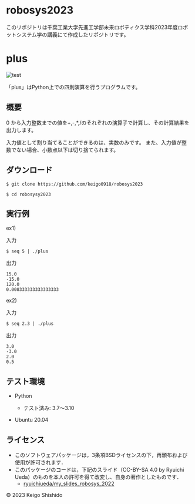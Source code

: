 # robosys2023

このリポジトリは千葉工業大学先進工学部未来ロボティクス学科2023年度ロボットシステム学の講義にて作成したリポジトリです。

# plus

![test](https://github.com/keigo0918/robosys2023/actions/workflows/test.yml/badge.svg)

「plus」はPython上での四則演算を行うプログラムです。

## 概要

0 から入力整数までの値を+,-,*,/のそれぞれの演算子で計算し、その計算結果を出力します。

入力値として割り当てることができるのは、実数のみです。 
また、入力値が整数でない場合、小数点以下は切り捨てられます。

## ダウンロード

```
$ git clone https://github.com/keigo0918/robosys2023
```

```
$ cd robosysy2023
```

## 実行例

ex1)

入力

```
$ seq 5 | ./plus
```

出力

```
15.0
-15.0
120.0
0.008333333333333333
```

ex2)

入力

```
$ seq 2.3 | ./plus
```

出力

```
3.0
-3.0
2.0
0.5
```

## テスト環境

* Python
  * テスト済み: 3.7〜3.10

* Ubuntu 20.04

## ライセンス

* このソフトウェアパッケージは，3条項BSDライセンスの下，再頒布および使用が許可されます．
* このパッケージのコードは，下記のスライド（CC-BY-SA 4.0 by Ryuichi Ueda）のものを本人の許可を得て改変し、自身の著作としたものです．
  * [ryuichiueda/my_slides_robosys_2022](https://github.com/ryuichiueda/my_slides/tree/master/robosys_2022)

© 2023 Keigo Shishido  
